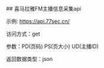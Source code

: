 ﻿﻿## 喜马拉雅FM主播信息采集api

示例:
https://api.77sec.cn/

访问方式：get

参数：PD(页码)  PS(页大小)  UD(主播ID)

返回数据类型：json